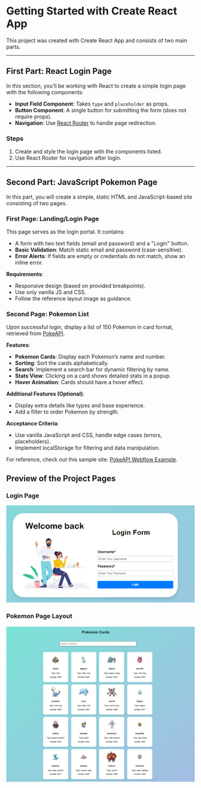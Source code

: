 # Getting Started with Create React App

This project was created with Create React App and consists of two main parts.

---

## First Part: React Login Page

In this section, you’ll be working with React to create a simple login page with the following components:

- **Input Field Component**: Takes `type` and `placeholder` as props.
- **Button Component**: A single button for submitting the form (does not require props).
- **Navigation**: Use [React Router](https://reactrouter.com/en/main) to handle page redirection.

### Steps

1. Create and style the login page with the components listed.
2. Use React Router for navigation after login.

---

## Second Part: JavaScript Pokemon Page

In this part, you will create a simple, static HTML and JavaScript-based site consisting of two pages.

### First Page: Landing/Login Page

This page serves as the login portal. It contains:

- A form with two text fields (email and password) and a "Login" button.
- **Basic Validation**: Match static email and password (case-sensitive).
- **Error Alerts**: If fields are empty or credentials do not match, show an inline error.

**Requirements**:

- Responsive design (based on provided breakpoints).
- Use only vanilla JS and CSS.
- Follow the reference layout image as guidance.

### Second Page: Pokemon List

Upon successful login, display a list of 150 Pokemon in card format, retrieved from [PokeAPI](https://pokeapi.co/).

**Features**:

- **Pokemon Cards**: Display each Pokemon’s name and number.
- **Sorting**: Sort the cards alphabetically.
- **Search**: Implement a search bar for dynamic filtering by name.
- **Stats View**: Clicking on a card shows detailed stats in a popup.
- **Hover Animation**: Cards should have a hover effect.

**Additional Features (Optional)**:

- Display extra details like types and base experience.
- Add a filter to order Pokemon by strength.

**Acceptance Criteria**:

- Use vanilla JavaScript and CSS, handle edge cases (errors, placeholders).
- Implement localStorage for filtering and data manipulation.

For reference, check out this sample site: [PokeAPI Webflow Example](https://pokeapi.webflow.io/).
## Preview of the Project Pages

### Login Page
![Login Page](public/assets/landing-login.png)



### Pokemon Page Layout
![Pokemon Page Layout](public/assets/pokemon-page.png)


